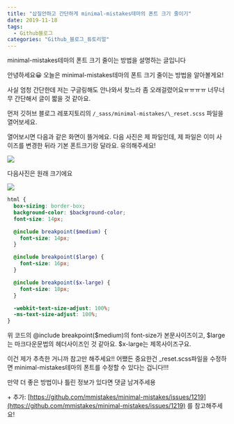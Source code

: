 ```yaml
---
title: "삽질안하고 간단하게 minimal-mistakes테마의 폰트 크기 줄이기"
date: 2019-11-18
tags:
  - Github블로그
categories: "Github_블로그_튜토리얼"
---
```


minimal-mistakes테마의 폰트 크기 줄이는 방법을 설명하는 글입니다



안녕하세요😀 오늘은 minimal-mistakes테마의 폰트 크기 줄이는 방법을 알아볼게요!

사실 엄청 간단한데 저는 구글링해도 안나와서 찾느라 좀 오래걸렸어요ㅠㅠㅠㅠ 너무너무 간단해서 글이 짧을 것 같아요. 



먼저 깃허브 블로그 레포지토리의 `/_sass/minimal-mistakes/\_reset.scss` 파일을 열어보세요.

열어보시면 다음과 같은 화면이 뜰거에요. 다음 사진은 제 파일인데, 제 파일은 이미 사이즈를 변경한 뒤라 기본 폰트크기랑 달라요. 유의해주세요!

![](https://user-images.githubusercontent.com/45457678/69048721-87758780-0a41-11ea-87d7-80fad38ad829.png)

다음사진은 원래 크기에요

![](https://user-images.githubusercontent.com/45457678/69057015-771ad800-0a54-11ea-8b3e-afe68c461d66.png)



```scss
html {
  box-sizing: border-box;
  background-color: $background-color;
  font-size: 14px;

  @include breakpoint($medium) {
    font-size: 14px;
  }

  @include breakpoint($large) {
    font-size: 16px;
  }

  @include breakpoint($x-large) {
    font-size: 18px;
  }

  -webkit-text-size-adjust: 100%;
  -ms-text-size-adjust: 100%;
}
```

위 코드의 @include breakpoint(\$medium)의 font-size가 본문사이즈이고, \$large는 마크다운문법의 헤더사이즈인 것 같아요. \$x-large는 제목사이즈구요.

이건 제가 추측한 거니까 참고만 해주세요!! 어쨌든 중요한건 _reset.scss파일을 수정하면 minimal-mistakes테마의 폰트를 수정할 수 있다는 겁니다!!!

만약 더 좋은 방법이나 틀린 정보가 있다면 댓글 남겨주세용



\+ 추가: [https://github.com/mmistakes/minimal-mistakes/issues/1219](https://github.com/mmistakes/minimal-mistakes/issues/1219) 를 참고해주세요!